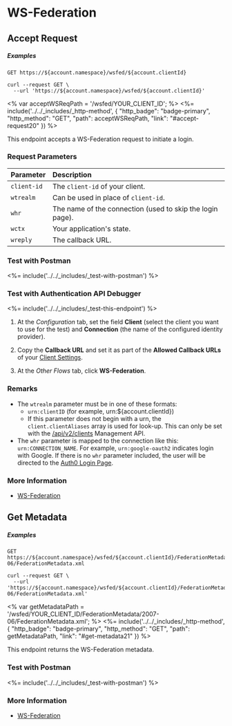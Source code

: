 # WS-Federation

## Accept Request

<h5 class="code-snippet-title">Examples</h5>

```http
GET https://${account.namespace}/wsfed/${account.clientId}
```

```shell
curl --request GET \
  --url 'https://${account.namespace}/wsfed/${account.clientId}'
```

<% var acceptWSReqPath = '/wsfed/YOUR_CLIENT_ID'; %>
<%= include('../../_includes/_http-method', {
  "http_badge": "badge-primary",
  "http_method": "GET",
  "path": acceptWSReqPath,
  "link": "#accept-request20"
}) %>

This endpoint accepts a WS-Federation request to initiate a login.


### Request Parameters

| Parameter        | Description |
|:-----------------|:------------|
| `client-id`      | The `client-id` of your client. |
| `wtrealm`        | Can be used in place of `client-id`. |
| `whr`            | The name of the connection (used to skip the login page). |
| `wctx`           | Your application's state. |
| `wreply`         | The callback URL. |


### Test with Postman

<%= include('../../_includes/_test-with-postman') %>


### Test with Authentication API Debugger

<%= include('../../_includes/_test-this-endpoint') %>

1. At the *Configuration* tab, set the field **Client** (select the client you want to use for the test) and **Connection** (the name of the configured identity provider).

1. Copy the **Callback URL** and set it as part of the **Allowed Callback URLs** of your [Client Settings](${manage_url}/#/clients/${account.clientId}/settings).

1. At the *Other Flows* tab, click **WS-Federation**.


### Remarks

- The `wtrealm` parameter must be in one of these formats:
  - `urn:clientID` (for example, urn:${account.clientId})
  - If this parameter does not begin with a urn, the `client.clientAliases` array is used for look-up. This can only be set with the [/api/v2/clients](/api/management/v2#!/Clients/get_clients) Management API.
- The `whr` parameter is mapped to the connection like this: `urn:CONNECTION_NAME`. For example, `urn:google-oauth2` indicates login with Google. If there is no `whr` parameter included, the user will be directed to the [Auth0 Login Page](/login_page).


### More Information
- [WS-Federation](/protocols/ws-fed)


## Get Metadata

<h5 class="code-snippet-title">Examples</h5>

```http
GET https://${account.namespace}/wsfed/${account.clientId}/FederationMetadata/2007-06/FederationMetadata.xml
```

```shell
curl --request GET \
  --url 'https://${account.namespace}/wsfed/${account.clientId}/FederationMetadata/2007-06/FederationMetadata.xml'
```

<% var getMetadataPath = '/wsfed/YOUR_CLIENT_ID/FederationMetadata/2007-06/FederationMetadata.xml'; %>
<%=
include('../../_includes/_http-method', {
  "http_badge": "badge-primary",
  "http_method": "GET",
  "path": getMetadataPath,
  "link": "#get-metadata21"
}) %>

This endpoint returns the WS-Federation metadata.


### Test with Postman

<%= include('../../_includes/_test-with-postman') %>


### More Information

- [WS-Federation](/protocols/ws-fed)
